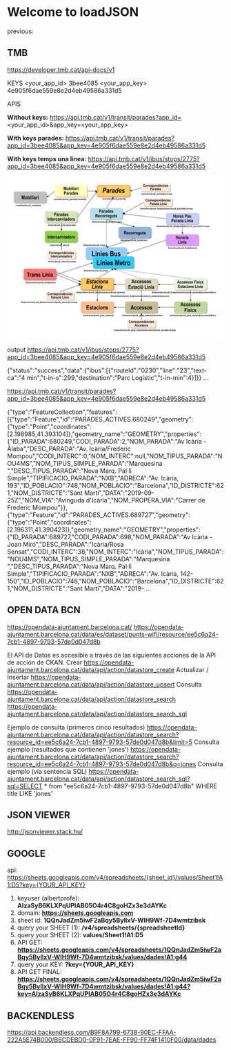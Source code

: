 # Welcome to loadJSON

previous:

## TMB

https://developer.tmb.cat/api-docs/v1

KEYS
<your_app_id>		3bee4085
<your_app_key>	4e905f6dae559e8e2d4eb49586a331d5

APIS

**Without keys:** https://api.tmb.cat/v1/transit/parades?app_id=<your_app_id>&app_key=<your_app_key>

**With keys parades:** https://api.tmb.cat/v1/transit/parades?app_id=3bee4085&app_key=4e905f6dae559e8e2d4eb49586a331d5

**With keys temps una linea:** https://api.tmb.cat/v1/ibus/stops/2775?app_id=3bee4085&app_key=4e905f6dae559e8e2d4eb49586a331d5




![API rest TMB](https://github.com/AlbertProfe/JAVA_pqtm2019/blob/master/loadJSON/transit-model.png)


output
https://api.tmb.cat/v1/ibus/stops/2775?app_id=3bee4085&app_key=4e905f6dae559e8e2d4eb49586a331d5

{"status":"success","data":{"ibus":[{"routeId":"0230","line":"23","text-ca":"4 min","t-in-s":299,"destination":"Parc Logístic","t-in-min":4}]}}
...


https://api.tmb.cat/v1/transit/parades?app_id=3bee4085&app_key=4e905f6dae559e8e2d4eb49586a331d5

{"type":"FeatureCollection","features":[{"type":"Feature","id":"PARADES_ACTIVES.680249","geometry":{"type":"Point","coordinates":[2.198985,41.393104]},"geometry_name":"GEOMETRY","properties":{"ID_PARADA":680249,"CODI_PARADA":2,"NOM_PARADA":"Av Icària - Àlaba","DESC_PARADA":"Av. Icària/Frederic Mompou","CODI_INTERC":0,"NOM_INTERC":null,"NOM_TIPUS_PARADA":"NOU4MS","NOM_TIPUS_SIMPLE_PARADA":"Marquesina ","DESC_TIPUS_PARADA":"Nova Marq. Pal·li Simple","TIPIFICACIO_PARADA":"NXB","ADRECA":"Av. Icària, 193","ID_POBLACIO":748,"NOM_POBLACIO":"Barcelona","ID_DISTRICTE":621,"NOM_DISTRICTE":"Sant Martí","DATA":"2019-09-25Z","NOM_VIA":"Avinguda d'Icària","NOM_PROPERA_VIA":"Carrer de Frederic Mompou"}},{"type":"Feature","id":"PARADES_ACTIVES.689727","geometry":{"type":"Point","coordinates":[2.196311,41.390423]},"geometry_name":"GEOMETRY","properties":{"ID_PARADA":689727,"CODI_PARADA":698,"NOM_PARADA":"Av Icària - Joan Miró","DESC_PARADA":"Icària/Rosa Sensat","CODI_INTERC":38,"NOM_INTERC":"Icària","NOM_TIPUS_PARADA":"NOU4MS","NOM_TIPUS_SIMPLE_PARADA":"Marquesina ","DESC_TIPUS_PARADA":"Nova Marq. Pal·li Simple","TIPIFICACIO_PARADA":"NXB","ADRECA":"Av. Icària, 142-150","ID_POBLACIO":748,"NOM_POBLACIO":"Barcelona","ID_DISTRICTE":621,"NOM_DISTRICTE":"Sant Martí","DATA":"2019-
...



## OPEN DATA BCN



https://opendata-ajuntament.barcelona.cat/
https://opendata-ajuntament.barcelona.cat/data/es/dataset/punts-wifi/resource/ee5c6a24-7cb1-4897-9793-57de0d047d8b

 
El API de Datos es accesible a través de las siguientes acciones de la API de acción de CKAN.
Crear
https://opendata-ajuntament.barcelona.cat/data/api/action/datastore_create
Actualizar / Insertar
https://opendata-ajuntament.barcelona.cat/data/api/action/datastore_upsert
Consulta
https://opendata-ajuntament.barcelona.cat/data/api/action/datastore_search
https://opendata-ajuntament.barcelona.cat/data/api/action/datastore_search_sql


Ejemplo de consulta (primeros cinco resultados)
https://opendata-ajuntament.barcelona.cat/data/api/action/datastore_search?resource_id=ee5c6a24-7cb1-4897-9793-57de0d047d8b&limit=5
Consulta ejemplo (resultados que contienen 'jones')
https://opendata-ajuntament.barcelona.cat/data/api/action/datastore_search?resource_id=ee5c6a24-7cb1-4897-9793-57de0d047d8b&q=jones
Consulta ejemplo (vía sentencia SQL)
https://opendata-ajuntament.barcelona.cat/data/api/action/datastore_search_sql?sql=SELECT * from "ee5c6a24-7cb1-4897-9793-57de0d047d8b" WHERE title LIKE 'jones'

## JSON VIEWER
 
http://jsonviewer.stack.hu/


## GOOGLE
 
api:				https://sheets.googleapis.com/v4/spreadsheets/{sheet_id}/values/Sheet1!A1:D5?key={YOUR_API_KEY}
	
1. keyuser (albertprofe):	**AIzaSyB6KLXPqUPIAB05O4r4C8goHZx3e3dAYKc**
2. domain:			**https://sheets.googleapis.com**
3. sheet id:			**1QQnJadZm5iwF2aBqy5ByllxV-WIH9Wf-7D4wmtzibsk**	
4. query your SHEET (1):	**/v4/spreadsheets/{spreadsheetId}**
5. query your SHEET (2):	**values/Sheet1!A1:D5**
6. API GET:			**https://sheets.googleapis.com/v4/spreadsheets/1QQnJadZm5iwF2aBqy5ByllxV-WIH9Wf-7D4wmtzibsk/values/dades!A1:g44**	
7. query your KEY:		**?key={YOUR_API_KEY}**
8. API GET FINAL:		**https://sheets.googleapis.com/v4/spreadsheets/1QQnJadZm5iwF2aBqy5ByllxV-WIH9Wf-7D4wmtzibsk/values/dades!A1:g44?key=AIzaSyB6KLXPqUPIAB05O4r4C8goHZx3e3dAYKc**
	
	
## BACKENDLESS

https://api.backendless.com/B9F8A799-6738-90EC-FFAA-222A5E74B000/B6CDEBD0-0F91-7EAE-FF90-FF74F1410F00/data/dades
